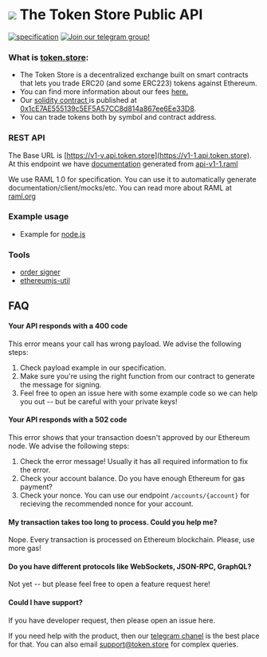 # <img src="https://avatars2.githubusercontent.com/u/29560114?s=24&v=4"> The Token Store Public API

[![specification](https://img.shields.io/badge/raml-1.0-blue.svg)](https://github.com/raml-org/raml-spec/blob/master/versions/raml-10/raml-10.md/)
[![Join our telegram group!](https://img.shields.io/badge/telegram-@thetokenstore-32a2da.svg)](https://telegram.me/thetokenstore)


### What is [token.store](https://token.store):

- The Token Store is a decentralized exchange built on smart contracts that lets you trade ERC20 (and some ERC223) tokens against Ethereum.
- You can find more information about our fees [here.](https://token.store/fees)
- Our [solidity contract ](https://github.com/tokenstore/contract) is published at [0x1cE7AE555139c5EF5A57CC8d814a867ee6Ee33D8](https://etherscan.io/address/0x1ce7ae555139c5ef5a57cc8d814a867ee6ee33d8#code).
- You can trade tokens both by symbol and contract address.

### REST API

The Base URL is [https://v1-v.api.token.store](https://v1-1.api.token.store). At this endpoint we have [documentation](https://v1-1.api.token.store) generated from  [api-v1-1.raml](api-v1-1.raml)

We use RAML 1.0 for specification. You can use it to automatically generate documentation/client/mocks/etc. You can read more about RAML at [raml.org](https://raml.org/)

### Example usage

- Example for [node.js](bots-example/js/)

### Tools

- [order signer](https://www.npmjs.com/package/@token.store/ethjs-order-signer)
- [ethereumjs-util](https://www.npmjs.com/package/ethereumjs-util)

## FAQ

#### Your API responds with a 400 code

This error means your call has wrong payload. We advise the following steps:

1. Check payload example in our specification.
2. Make sure you're using the right function from our contract to generate the message for signing.
3. Feel free to open an issue here with some example code so we can help you out -- but be careful with your private keys!

#### Your API responds with a 502 code

This error shows that your transaction doesn't approved by our Ethereum node. We advise the following steps:

1. Check the error message! Usually it has all required information to fix the error.
2. Check your account balance. Do you have enough Ethereum for gas payment?
3. Check your nonce. You can use our endpoint `/accounts/{account}` for recieving the recommended nonce for your account.

#### My transaction takes too long to process. Could you help me?

Nope. Every transaction is processed on Ethereum blockchain. Please, use more gas!

#### Do you have different protocols like WebSockets, JSON-RPC, GraphQL?

Not yet -- but please feel free to open a feature request here!

#### Could I have support?

If you have developer request, then please open an issue here.

If you need help with the product, then our [telegram chanel](https://telegram.me/thetokenstore) is the best place for that. You can also email support@token.store for complex queries.
